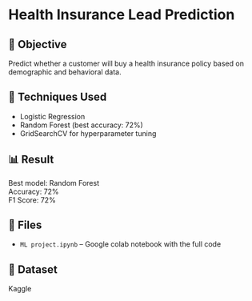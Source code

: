 # Health Insurance Lead Prediction

## 📌 Objective
Predict whether a customer will buy a health insurance policy based on demographic and behavioral data.

## 🧠 Techniques Used
- Logistic Regression
- Random Forest (best accuracy: 72%)
- GridSearchCV for hyperparameter tuning

## 📊 Result
Best model: Random Forest  
Accuracy: 72%  
F1 Score: 72%

## 📂 Files
- `ML project.ipynb` – Google colab notebook with the full code

## 🔗 Dataset
Kaggle
